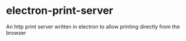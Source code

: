 # electron-print-server
An http print server written in electron to allow printing directly from the browser
